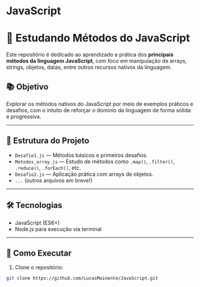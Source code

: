 ﻿# JavaScript
# 📘 Estudando Métodos do JavaScript

Este repositório é dedicado ao aprendizado e prática dos **principais métodos da linguagem JavaScript**, com foco em manipulação de arrays, strings, objetos, datas, entre outros recursos nativos da linguagem.

## 📚 Objetivo

Explorar os métodos nativos do JavaScript por meio de exemplos práticos e desafios, com o intuito de reforçar o domínio da linguagem de forma sólida e progressiva.

---

## 📁 Estrutura do Projeto

- `Desafio1.js` — Métodos básicos e primeiros desafios.
- `Metodos_array.js` — Estudo de métodos como `.map()`, `.filter()`, `.reduce()`, `.forEach()`, etc.
- `Desafio2.js` — Aplicação prática com arrays de objetos.
- `...` (outros arquivos em breve!)

---

## 🛠️ Tecnologias

- JavaScript (ES6+)
- Node.js para execução via terminal

---

## 🚀 Como Executar

1. Clone o repositório:

```bash
git clone https://github.com/LucasMainente/JavaScript.git
